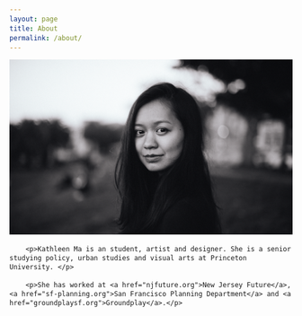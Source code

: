 ```yaml
---
layout: page
title: About
permalink: /about/
---
```



<div class="row">
	<div class="col-md-6">
		<img src="/img/mug1.png">
	</div>
	<div class="col-md-6">
	
		<p>Kathleen Ma is an student, artist and designer. She is a senior studying policy, urban studies and visual arts at Princeton University. </p>

		<p>She has worked at <a href="njfuture.org">New Jersey Future</a>, <a href="sf-planning.org">San Francisco Planning Department</a> and <a href="groundplaysf.org">Groundplay</a>.</p>

 </div>

</div>







